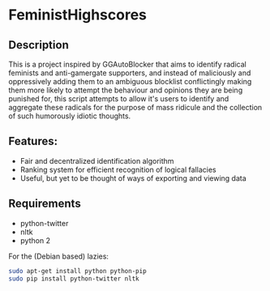 FeministHighscores
===============
Description
-----------
This is a project inspired by GGAutoBlocker that aims to identify radical
feminists and anti-gamergate supporters, and instead of maliciously and
oppressively adding them to an ambiguous blocklist conflictingly making
them more likely to attempt the behaviour and opinions they are being
punished for, this script attempts to allow it's users to identify and
aggregate these radicals for the purpose of mass ridicule and
the collection of such humorously idiotic thoughts.

Features: 
--------- 
- Fair and decentralized identification algorithm 
- Ranking system for efficient recognition of logical fallacies
- Useful, but yet to be thought of ways of exporting and viewing data

Requirements
------------
- python-twitter
- nltk
- python 2

For the (Debian based) lazies:
```bash
sudo apt-get install python python-pip
sudo pip install python-twitter nltk
```
